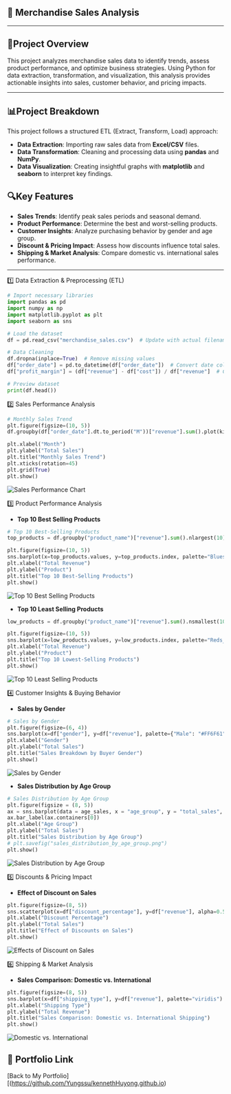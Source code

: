 ## 🛒 Merchandise Sales Analysis 
---
## 🧠Project Overview
This project analyzes merchandise sales data to identify trends, assess product performance, and optimize business strategies. Using Python for data extraction, transformation, and visualization, this analysis provides actionable insights into sales, customer behavior, and pricing impacts.

---
## 📊Project Breakdown
This project follows a structured ETL (Extract, Transform, Load) approach:

- **Data Extraction**: Importing raw sales data from **Excel/CSV** files.
- **Data Transformation**: Cleaning and processing data using **pandas** and **NumPy**.
- **Data Visualization**: Creating insightful graphs with **matplotlib** and **seaborn** to interpret key findings.

## 🔍Key Features
- **Sales Trends**: Identify peak sales periods and seasonal demand.
- **Product Performance**: Determine the best and worst-selling products.
- **Customer Insights**: Analyze purchasing behavior by gender and age group.
- **Discount & Pricing Impact**: Assess how discounts influence total sales.
- **Shipping & Market Analysis**: Compare domestic vs. international sales performance.
---
1️⃣ Data Extraction & Preprocessing (ETL)
``` python
# Import necessary libraries
import pandas as pd
import numpy as np
import matplotlib.pyplot as plt
import seaborn as sns

# Load the dataset
df = pd.read_csv("merchandise_sales.csv")  # Update with actual filename

# Data Cleaning
df.dropna(inplace=True)  # Remove missing values
df["order_date"] = pd.to_datetime(df["order_date"])  # Convert date column
df["profit_margin"] = (df["revenue"] - df["cost"]) / df["revenue"]  # Calculate profit margin

# Preview dataset
print(df.head())
```

2️⃣ Sales Performance Analysis
``` python
# Monthly Sales Trend
plt.figure(figsize=(10, 5))
df.groupby(df["order_date"].dt.to_period("M"))["revenue"].sum().plot(kind="line", marker="o", color="#4C72B0")

plt.xlabel("Month")
plt.ylabel("Total Sales")
plt.title("Monthly Sales Trend")
plt.xticks(rotation=45)
plt.grid(True)
plt.show()
```
![Sales Performance Chart](https://github.com/Yungssu/PythonAnalysis/blob/main/monthly_sales_trend.png)

3️⃣ Product Performance Analysis
- **Top 10 Best Selling Products**
``` python
# Top 10 Best-Selling Products
top_products = df.groupby("product_name")["revenue"].sum().nlargest(10)

plt.figure(figsize=(10, 5))
sns.barplot(x=top_products.values, y=top_products.index, palette="Blues_r")
plt.xlabel("Total Revenue")
plt.ylabel("Product")
plt.title("Top 10 Best-Selling Products")
plt.show()

```
![Top 10 Best Selling Products](https://github.com/Yungssu/PythonAnalysis/blob/main/top10_best_selling_products.png)
- **Top 10 Least Selling Products**
``` python
low_products = df.groupby("product_name")["revenue"].sum().nsmallest(10)

plt.figure(figsize=(10, 5))
sns.barplot(x=low_products.values, y=low_products.index, palette="Reds_r")
plt.xlabel("Total Revenue")
plt.ylabel("Product")
plt.title("Top 10 Lowest-Selling Products")
plt.show()
```
![Top 10 Least Selling Products](https://github.com/Yungssu/PythonAnalysis/blob/main/top10_least_selling_products.png)

4️⃣ Customer Insights & Buying Behavior
- **Sales by Gender**
``` python
# Sales by Gender
plt.figure(figsize=(6, 4))
sns.barplot(x=df["gender"], y=df["revenue"], palette={"Male": "#FF6F61", "Female": "#6B5B95"})
plt.xlabel("Gender")
plt.ylabel("Total Sales")
plt.title("Sales Breakdown by Buyer Gender")
plt.show()
```
![Sales by Gender](https://github.com/Yungssu/PythonAnalysis/blob/main/sales_by_buyer_gender.png)

- **Sales Distribution by Age Group**
``` python
# Sales Distribution by Age Group
plt.figure(figsize = (8, 5))
ax = sns.barplot(data = age_sales, x = "age_group", y = "total_sales", palette = "cool")
ax.bar_label(ax.containers[0])
plt.xlabel("Age Group")
plt.ylabel("Total Sales")
plt.title("Sales Distribution by Age Group")
# plt.savefig("sales_distribution_by_age_group.png")
plt.show()
```
![Sales Distribution by Age Group](https://github.com/Yungssu/PythonAnalysis/blob/main/sales_distribution_by_age_group.png)

5️⃣ Discounts & Pricing Impact
- **Effect of Discount on Sales**
``` python
plt.figure(figsize=(8, 5))
sns.scatterplot(x=df["discount_percentage"], y=df["revenue"], alpha=0.5, color="#FFA07A")
plt.xlabel("Discount Percentage")
plt.ylabel("Total Sales")
plt.title("Effect of Discounts on Sales")
plt.show()
```

![Effects of Discount on Sales](https://github.com/Yungssu/PythonAnalysis/blob/main/effects_discount_on_sales.png)

6️⃣ Shipping & Market Analysis
- **Sales Comparison: Domestic vs. International**
``` python
plt.figure(figsize=(8, 5))
sns.barplot(x=df["shipping_type"], y=df["revenue"], palette="viridis")
plt.xlabel("Shipping Type")
plt.ylabel("Total Revenue")
plt.title("Sales Comparison: Domestic vs. International Shipping")
plt.show()
```
![Domestic vs. International](https://github.com/Yungssu/PythonAnalysis/blob/main/domestic_vs_international_shipping.png)

## 🔗 Portfolio Link  
[Back to My Portfolio][(https://github.com/Yungssu/kennethHuyong.github.io)

